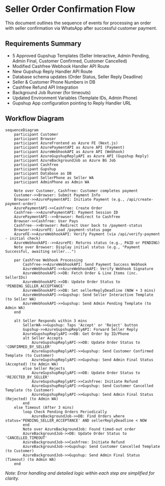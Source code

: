 # Seller Order Confirmation Flow

This document outlines the sequence of events for processing an order with seller confirmation via WhatsApp after successful customer payment.

## Requirements Summary

*   5 Approved Gupshup Templates (Seller Interactive, Admin Pending, Admin Final, Customer Confirmed, Customer Cancelled)
*   Modified Cashfree Webhook Handler API Route
*   New Gupshup Reply Handler API Route
*   Database schema updates (Order Status, Seller Reply Deadline)
*   Seller & Customer Phone Numbers in DB
*   Cashfree Refund API Integration
*   Background Job Runner (for timeouts)
*   Updated Environment Variables (Template IDs, Admin Phone)
*   Gupshup App configuration pointing to Reply Handler URL

## Workflow Diagram

```mermaid
sequenceDiagram
    participant Customer
    participant Browser
    participant AzureFrontend as Azure FE (Next.js)
    participant AzurePaymentAPI as Azure API (Payment)
    participant AzureWebhookAPI as Azure API (Webhook)
    participant AzureGupshupReplyAPI as Azure API (Gupshup Reply)
    participant AzureBackgroundJob as Azure BG Job
    participant Cashfree
    participant Gupshup
    participant Database as DB
    participant SellerPhone as Seller WA
    participant AdminPhone as Admin WA

    Note over Customer, Cashfree: Customer completes payment
    Customer->>Browser: Submit Payment Info
    Browser->>AzurePaymentAPI: Initiate Payment (e.g., /api/create-payment-order)
    AzurePaymentAPI->>Cashfree: Create Order
    Cashfree-->>AzurePaymentAPI: Payment Session ID
    AzurePaymentAPI-->>Browser: Redirect to Cashfree
    Browser->>Cashfree: User Pays
    Cashfree-->>Browser: Redirect User back to /payment-status
    Browser->>AzureFE: Load /payment-status page
    AzureFE->>AzureWebhookAPI: Verify Payment (via /api/verify-payment - initial check)
    AzureWebhookAPI-->>AzureFE: Returns status (e.g., PAID or PENDING)
    Note over Browser: Display initial status (e.g., "Payment Successful, awaiting seller...")

    par Cashfree Webhook Processing
        Cashfree->>AzureWebhookAPI: Send Payment Success Webhook
        AzureWebhookAPI->>AzureWebhookAPI: Verify Webhook Signature
        AzureWebhookAPI->>DB: Fetch Order & Line Items (inc. SellerIDs)
        AzureWebhookAPI->>DB: Update Order Status to 'PENDING_SELLER_ACCEPTANCE'
        AzureWebhookAPI->>DB: Set sellerReplyDeadline (NOW + 3 mins)
        AzureWebhookAPI->>Gupshup: Send Seller Interactive Template (to Seller WA)
        AzureWebhookAPI->>Gupshup: Send Admin Pending Template (to Admin WA)
    end

    alt Seller Responds within 3 mins
        SellerWA->>Gupshup: Taps 'Accept' or 'Reject' button
        Gupshup->>AzureGupshupReplyAPI: Forward Seller Reply
        AzureGupshupReplyAPI->>DB: Get Order by ID/Phone
        alt Seller Accepts
            AzureGupshupReplyAPI->>DB: Update Order Status to 'CONFIRMED_BY_SELLER'
            AzureGupshupReplyAPI->>Gupshup: Send Customer Confirmed Template (to Customer)
            AzureGupshupReplyAPI->>Gupshup: Send Admin Final Status (Accepted) (to Admin WA)
        else Seller Rejects
            AzureGupshupReplyAPI->>DB: Update Order Status to 'REJECTED_BY_SELLER'
            AzureGupshupReplyAPI->>Cashfree: Initiate Refund
            AzureGupshupReplyAPI->>Gupshup: Send Customer Cancelled Template (to Customer)
            AzureGupshupReplyAPI->>Gupshup: Send Admin Final Status (Rejected) (to Admin WA)
        end
    else Timeout (After 3 mins)
        loop Check Pending Orders Periodically
            AzureBackgroundJob->>DB: Find Orders where status='PENDING_SELLER_ACCEPTANCE' AND sellerReplyDeadline < NOW
        end
        Note over AzureBackgroundJob: Found timed-out order
        AzureBackgroundJob->>DB: Update Order Status to 'CANCELLED_TIMEOUT'
        AzureBackgroundJob->>Cashfree: Initiate Refund
        AzureBackgroundJob->>Gupshup: Send Customer Cancelled Template (to Customer)
        AzureBackgroundJob->>Gupshup: Send Admin Final Status (Timeout) (to Admin WA)
    end

```

*Note: Error handling and detailed logic within each step are simplified for clarity.* 